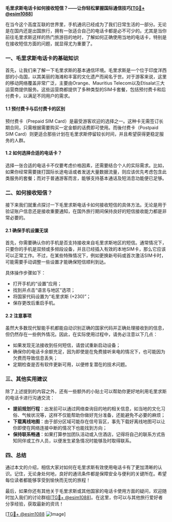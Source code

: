 **毛里求斯电话卡如何接收短信？——让你轻松掌握国际通信技巧[[TG💪+ @esim1088](https://t.me/s/esim1088)]**

在当今这个高度互联的世界里，手机通讯已经成为了我们日常生活的一部分。无论是在国内还是出国旅行，拥有一张适合自己的电话卡都是必不可少的。尤其是当你前往毛里求斯这样的热门旅游目的地时，了解如何正确使用当地的电话卡，特别是在接收短信方面的问题，就显得尤为重要了。

### 一、毛里求斯电话卡的基础知识

首先，让我们来了解一下毛里求斯的基本通信环境。毛里求斯是一个位于印度洋西部的小岛国，以其美丽的海滩和丰富的文化遗产而闻名于世。对于游客来说，这里的移动网络覆盖非常广泛，主要由Orange、Mauritius Telecom以及Etisalat三大运营商提供服务。这些运营商都提供了多种类型的SIM卡套餐，包括预付费卡和后付费卡，以满足不同用户的需求。

#### 1.1 预付费卡与后付费卡的区别

预付费卡（Prepaid SIM Card）是最受游客欢迎的选择之一。这种卡无需签订长期合同，只需根据需要购买一定金额的话费即可使用。而後付费卡（Postpaid SIM Card）则更适合那些计划在毛里求斯停留较长时间，并且希望获得更稳定服务的人群。

#### 1.2 如何选择合适的电话卡？

选择一张合适的电话卡不仅要考虑价格因素，还需要结合个人的实际需求。比如，如果你经常需要拨打国际长途电话或者发送大量数据流量，则应该优先考虑包含此类服务的套餐；而对于普通游客而言，能够支持基本通话及短消息功能便已足够。

### 二、如何接收短信？

接下来我们就重点探讨一下毛里求斯电话卡如何接收短信的具体方法。无论是用于验证账户信息还是接收重要通知，在国外旅行期间保持良好的短信接收能力都是非常必要的。

#### 2.1 确保手机设置无误

首先，你需要确认你的手机是否支持接收来自毛里求斯地区的短信。通常情况下，只要你的手机是双频或多频段设备，并且已经插入有效的本地SIM卡，那么它应该可以正常工作。不过，在某些特殊情况下，例如更换新号码或首次激活SIM卡时，可能需要手动调整一些设置才能确保短信顺利到达。

具体操作步骤如下：
- 打开手机的“设置”应用；
- 找到并点击“语言与地区”选项；
- 将国家代码设置为“毛里求斯 (+230)”；
- 保存更改后重启手机。

#### 2.2 注意事项

虽然大多数现代智能手机都能自动识别正确的国家代码并正确处理接收到的信息，但仍然存在一些例外情况。因此，在实际使用过程中，请务必注意以下几点：

- 如果发现无法接收到任何短信，请尝试重新启动设备；
- 确保你的电话卡余额充足，因为即使是在免费接听来电的情况下，也可能因为欠费而导致信息丢失；
- 定期检查是否有软件更新可用，以便修复潜在的技术问题。

### 三、其他实用建议

除了上述提到的内容之外，还有一些额外的小贴士可以帮助你更好地利用毛里求斯的电话卡进行沟通交流：

- **提前规划行程**：出发前可以通过网络查询目的地的相关信息，如当地的文化习俗、气候状况等，这样不仅能帮助你做好充分准备，还能避免不必要的麻烦；
- **下载离线地图**：由于部分区域可能存在信号盲区，事先下载好离线地图可以让你即使在网络连接中断的情况下也能找到方向；
- **保持联系畅通**：如果打算参加团队活动或入住酒店，记得将自己的联系方式告知同伴或工作人员，以便发生紧急情况时能够及时取得联系。

### 四、总结

通过本文的介绍，相信大家对如何在毛里求斯有效使用电话卡有了更加清晰的认识。记住，无论身处何地，良好的通讯条件都是保障安全与便利的关键所在。希望每位读者都能够享受到愉快而无忧的旅程！

最后，如果你还有其他关于毛里求斯或其他国家的电话卡使用方面的疑问，欢迎随时加入我们的讨论群组[[TG💪+ @esim1088](https://t.me/s/esim1088)]。在这里，你可以与其他旅行爱好者分享经验，获取最新的资讯！

[[TG💪+ @esim1088](https://t.me/s/esim1088) ![Image](https://i.postimg.cc/4NQfJmqS/Snipaste-2025-05-13-00-14-12.png)]